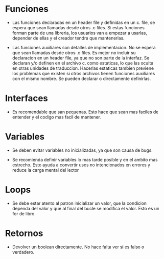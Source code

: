 # Funciones

* Las funciones declaradas en un header file y definidas en un c. file, se espera que sean llamadas desde otros .c files. Si estas funciones forman parte de una libreria, los usuarios van a empezar a usarlas, depender de ellas y el creador tendra que mantenerlas.

* Las funciones auxiliares son detalles de implementacion. No se espera que sean llamadas desde otros .c files. Es mejor no incluir su declaracion en un header file, ya que no son parte de la interfaz. Se declaran y/o definen en el archivo c. como estaticas, lo que las oculta en otras unidades de traduccion. Hacerlas estaticas tambien previene los problemas que existen si otros archivos tienen funciones auxiliares con el mismo nombre. Se pueden declarar o directamente definirlas.


# Interfaces

* Es recomendable que san pequenas. Esto hace que sean mas faciles de entender y el codigo mas facil de mantener.


# Variables

* Se deben evitar variables no inicializadas, ya que son causa de bugs.

* Se recomienda definir variables lo mas tarde posible y en el ambito mas estrecho. Esto ayuda a convertir usos no intencionados en errores y reduce la carga mental del lector

# Loops

* Se debe estar atento al patron inicializar un valor, que la condicion dependa del valor y que al final del bucle se modifica el valor. Esto es un for de libro

# Retornos

* Devolver un boolean directamente. No hace falta ver si es falso o verdadero.


